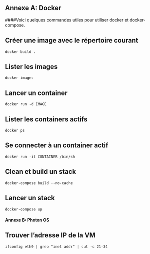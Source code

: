 ## Annexe A: Docker
####Voici quelques commandes utiles pour utiliser docker et docker-compose.

## Créer une image avec le répertoire courant
`docker build . `

## Lister les images
`docker images`

## Lancer un container
`docker run -d IMAGE`

## Lister les containers actifs
`docker ps`

## Se connecter à un container actif
`docker run -it CONTAINER /bin/sh`

## Clean et build un stack
`docker-compose build --no-cache`

## Lancer un stack
`docker-compose up`


#### Annexe B: Photon OS

## Trouver l’adresse IP de la VM
`ifconfig eth0 | grep "inet addr" | cut -c 21-34`

